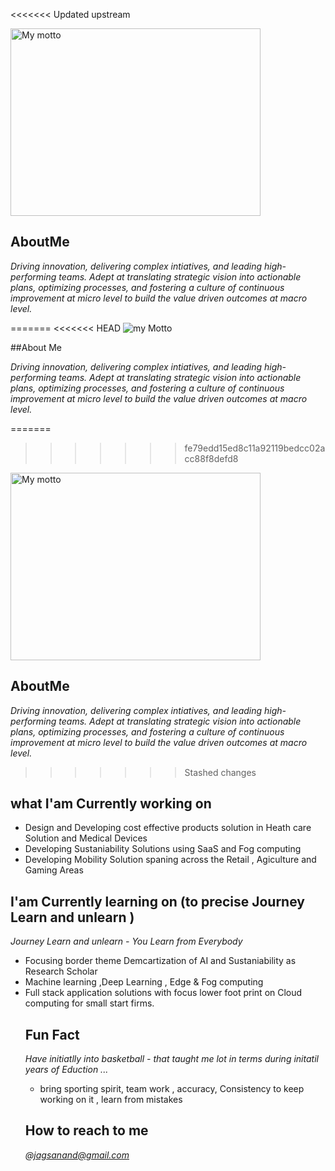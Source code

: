 <<<<<<< Updated upstream

<div> <img src="https://github.com/jagsanand76/jagsanand76/assets/32331987/93c2bb46-d175-4d3d-a84b-a64b57616f04" alt="My motto" width="400" height="300"> </div>
</div>

<div>
  
## AboutMe
  <i> Driving innovation, delivering complex intiatives, and leading high-performing teams. Adept at translating strategic vision into actionable plans, optimizing processes, and fostering a culture of continuous improvement at micro level to build the value driven outcomes at macro level. </i> 

=======
<<<<<<< HEAD
<img src="./MyMotto.png" alt="my Motto">


##About Me

<i> Driving innovation, delivering complex intiatives, and leading high-performing teams. Adept at translating strategic vision into actionable plans, optimizing processes, and fostering a culture of continuous improvement at micro level to build the value driven outcomes at macro level. </i> 



=======
>>>>>>> fe79edd15ed8c11a92119bedcc02acc88f8defd8

<div> <img src="https://github.com/jagsanand76/jagsanand76/assets/32331987/93c2bb46-d175-4d3d-a84b-a64b57616f04" alt="My motto" width="400" height="300"> </div>
</div>

<div>
  
## AboutMe
  <i> Driving innovation, delivering complex intiatives, and leading high-performing teams. Adept at translating strategic vision into actionable plans, optimizing processes, and fostering a culture of continuous improvement at micro level to build the value driven outcomes at macro level. </i> 

>>>>>>> Stashed changes
## what I'am Currently working on
  <ul>
    <li> Design and Developing cost effective products solution in Heath care Solution and Medical Devices</li>
    <li> Developing Sustaniability Solutions using SaaS and Fog computing</li>
    <li> Developing Mobility Solution spaning across the Retail , Agiculture and Gaming Areas </li>
  </ul>
  
## I'am Currently learning on (to precise Journey Learn and unlearn )
  <i>Journey Learn and unlearn - You Learn from Everybody</i>
  <ul>
    <li> Focusing border theme Demcartization of AI and Sustaniability as Research Scholar</li>
    <li> Machine learning ,Deep Learning , Edge & Fog computing</li>
    <li> Full stack application solutions with focus lower foot print on Cloud computing for small start firms.</li>
  </ui>

## Fun Fact
  <i> Have initiatlly into basketball - that taught me lot in terms during initatil years of Eduction ...</i>
  <ul>
     <li>bring sporting spirit, team work , accuracy, Consistency to keep working on it , learn from mistakes </li>
  </ul>   

## How to reach to me
<i>@jagsanand@gmail.com</i>

</div>

